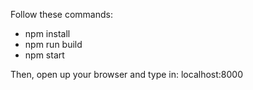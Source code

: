 Follow these commands:
- npm install
- npm run build
- npm start

Then, open up your browser and type in: localhost:8000



